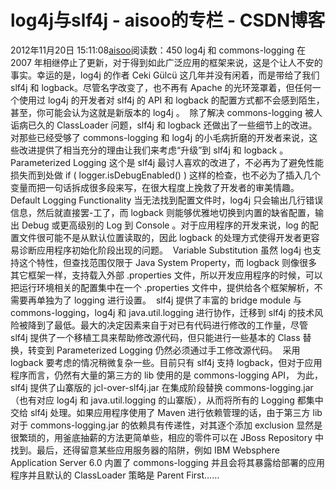 # log4j与slf4j - aisoo的专栏 - CSDN博客
2012年11月20日 15:11:08[aisoo](https://me.csdn.net/aisoo)阅读数：450
log4j 和 commons-logging 在 2007 年相继停止了更新，对于得到如此广泛应用的框架来说，这是个让人不安的事实。幸运的是，log4j 的作者 Ceki Gülcü 这几年并没有闲着，而是带给了我们 slf4j 和 logback。尽管名字改变了，也不再有 Apache 的光环笼罩着，但任何一个使用过
 log4j 的开发者对 slf4j 的 API 和 logback 的配置方式都不会感到陌生，甚至，你可能会认为这就是新版本的 log4j 。 
除了解决 commons-logging 被人诟病已久的 ClassLoader 问题，slf4j 和 logback 还做出了一些细节上的改进。对那些已经受够了 commons-logging 和 log4j 的小毛病折磨的开发者来说，这些改进提供了相当充分的理由让我们来考虑“升级”到 slf4j
 和 logback 。 
Parameterized Logging
这个是 slf4j 最讨人喜欢的改进了，不必再为了避免性能损失而到处做 if ( logger.isDebugEnabled() ) 这样的检查，也不必为了插入几个变量而把一句话拆成很多段来写，在很大程度上挽救了开发者的审美情趣。 
Default Logging Functionality
当无法找到配置文件时，log4j 只会输出几行错误信息，然后就直接罢-工了，而 logback 则能够优雅地切换到内置的缺省配置，输出 Debug 或更高级别的 Log 到 Console 。对于应用程序的开发来说，log 的配置文件很可能不是从默认位置读取的，因此 logback 的处理方式使得开发者更容易诊断应用程序初始化阶段出现的问题。 
Variable Substitution
虽然 log4j 也支持这个特性，但查找范围仅限于 Java System Property，而 logback 则像很多其它框架一样，支持载入外部 .properties 文件，所以开发应用程序的时候，可以把运行环境相关的配置集中在一个 .properties 文件中，提供给各个框架解析，不需要再单独为了
 logging 进行设置。 
slf4j 提供了丰富的 bridge module 与 commons-logging，log4j 和 java.util.logging 进行协作，迁移到 slf4j 的技术风险被降到了最低。最大的决定因素来自于对已有代码进行修改的工作量，尽管 slf4j 提供了一个移植工具来帮助修改源代码，但只能进行一些基本的
 Class 替换，转变到 Parameterized Logging 仍然必须通过手工修改源代码。 
采用 logback 要考虑的情况稍微复杂一些。目前只有 slf4j 支持 logback，但对于应用程序而言，仍然有大量的第三方的 lib 使用的是 commons-logging API， 为此，slf4j 提供了山寨版的 jcl-over-slf4j.jar 在集成阶段替换 commons-logging.jar
 （也有对应 log4j 和 java.util.logging 的山寨版），从而将所有的 Logging 都集中交给 slf4j 处理。如果应用程序使用了 Maven 进行依赖管理的话，由于第三方 lib 对于 commons-logging.jar 的依赖具有传递性，对其逐个添加 exclusion 显然是很繁琐的，用釜底抽薪的方法更简单些，相应的零件可以在 JBoss Repository 中找到。最后，还得留意某些应用服务器的陷阱，例如 IBM Websphere Application Server
 6.0 内置了 commons-logging 并且会将其暴露给部署的应用程序并且默认的 ClassLoader 策略是 Parent First……
